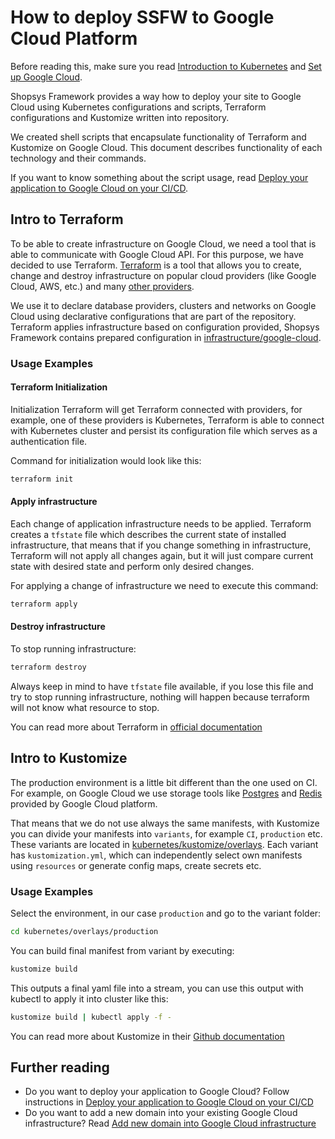 # How to deploy SSFW to Google Cloud Platform
Before reading this, make sure you read [Introduction to Kubernetes](./introduction-to-kubernetes.md) and [Set up Google Cloud](./set-up-google-cloud.md).

Shopsys Framework provides a way how to deploy your site to Google Cloud using Kubernetes configurations and scripts, Terraform configurations and Kustomize written into repository.

We created shell scripts that encapsulate functionality of Terraform and Kustomize on Google Cloud. This document describes functionality of each technology and their commands.

If you want to know something about the script usage, read [Deploy your application to Google Cloud on your CI/CD](./deploy-your-application-to-google-cloud-on-your-ci-cd.md).

## Intro to Terraform
To be able to create infrastructure on Google Cloud, we need a tool that is able to communicate with Google Cloud API.
For this purpose, we have decided to use Terraform.
[Terraform](https://www.terraform.io/) is a tool that allows you to create, change and destroy infrastructure on popular cloud providers (like Google Cloud, AWS, etc.) and many [other providers](https://www.terraform.io/docs/providers/).

We use it to declare database providers, clusters and networks on Google Cloud using declarative configurations that are part of the repository.
Terraform applies infrastructure based on configuration provided, Shopsys Framework contains prepared configuration in [infrastructure/google-cloud](/project-base/infrastructure/google-cloud).

### Usage Examples

#### Terraform Initialization
Initialization Terraform will get Terraform connected with providers, for example, one of these providers is Kubernetes, Terraform is able to connect with Kubernetes cluster and persist its configuration file which serves as a authentication file.

Command for initialization would look like this:
```bash
terraform init
```

#### Apply infrastructure
Each change of application infrastructure needs to be applied.
Terraform creates a `tfstate` file which describes the current state of installed infrastructure, that means that if you change something in infrastructure, Terraform will not apply all changes again, but it will just compare current state with desired state and perform only desired changes.

For applying a change of infrastructure we need to execute this command:

```bash
terraform apply
```

#### Destroy infrastructure
To stop running infrastructure:

```bash
terraform destroy
```

Always keep in mind to have `tfstate` file available, if you lose this file and try to stop running infrastructure, nothing will happen because terraform will not know what resource to stop.

You can read more about Terraform in [official documentation](https://www.terraform.io/docs/index.html)

## Intro to Kustomize
The production environment is a little bit different than the one used on CI.
For example, on Google Cloud we use storage tools like [Postgres](https://www.postgresql.org/) and [Redis](https://redis.io/) provided by Google Cloud platform.

That means that we do not use always the same manifests, with Kustomize you can divide your manifests into `variants`, for example `CI`, `production` etc.
These variants are located in [kubernetes/kustomize/overlays](/project-base/kubernetes/kustomize/overlays).
Each variant has `kustomization.yml`, which can independently select own manifests using `resources` or generate config maps, create secrets etc.

### Usage Examples
Select the environment, in our case `production` and go to the variant folder:

```bash
cd kubernetes/overlays/production
```

You can build final manifest from variant by executing:

```bash
kustomize build
```

This outputs a final yaml file into a stream, you can use this output with kubectl to apply it into cluster like this:

```bash
kustomize build | kubectl apply -f -
```

You can read more about Kustomize in their [Github documentation](https://github.com/kubernetes-sigs/kustomize/tree/master/docs)

## Further reading
- Do you want to deploy your application to Google Cloud? Follow instructions in [Deploy your application to Google Cloud on your CI/CD](./deploy-your-application-to-google-cloud-on-your-ci-cd.md)
- Do you want to add a new domain into your existing Google Cloud infrastructure? Read [Add new domain into Google Cloud infrastructure](./domains-in-google-cloud-infrastructure.md)
